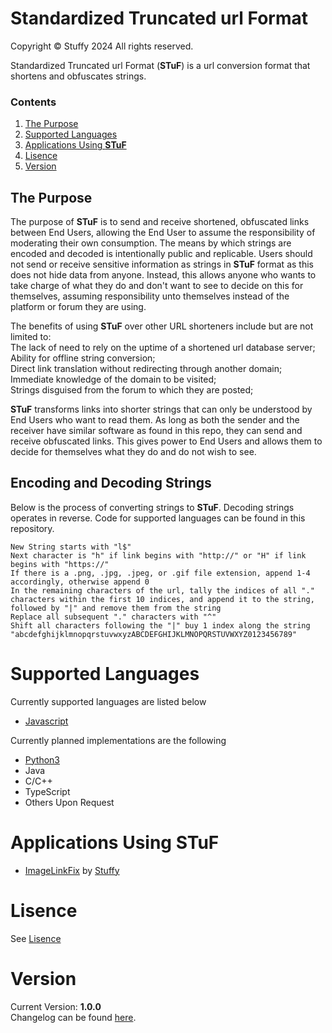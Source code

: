 # Standardized Truncated url Format  

Copyright © Stuffy 2024 All rights reserved.  

Standardized Truncated url Format (**STuF**) is a url conversion format that shortens and obfuscates strings.  

### Contents  

1. [The Purpose](README.md#the-purpose)  
2. [Supported Languages](README.md#supported-languages)  
3. [Applications Using **STuF**](README.md#applications-using-stuf)  
4. [Lisence](README.md#lisence)  
4. [Version](README.md#version)  

## The Purpose  

The purpose of **STuF** is to send and receive shortened, obfuscated links between End Users, allowing the End User to assume the responsibility of moderating their own consumption. The means by which strings are encoded and decoded is intentionally public and replicable. Users should not send or receive sensitive information as strings in **STuF** format as this does not hide data from anyone. Instead, this allows anyone who wants to take charge of what they do and don't want to see to decide on this for themselves, assuming responsibility unto themselves instead of the platform or forum they are using.  

The benefits of using **STuF** over other URL shorteners include but are not limited to:  
The lack of need to rely on the uptime of a shortened url database server;  
Ability for offline string conversion;  
Direct link translation without redirecting through another domain;  
Immediate knowledge of the domain to be visited;  
Strings disguised from the forum to which they are posted;  

**STuF** transforms links into shorter strings that can only be understood by End Users who want to read them. As long as both the sender and the receiver have similar software as found in this repo, they can send and receive obfuscated links. This gives power to End Users and allows them to decide for themselves what they do and do not wish to see.  

## Encoding and Decoding Strings  

Below is the process of converting strings to **STuF**. Decoding strings operates in reverse. Code for supported languages can be found in this repository.  
```
New String starts with "l$"
Next character is "h" if link begins with "http://" or "H" if link begins with "https://"
If there is a .png, .jpg, .jpeg, or .gif file extension, append 1-4 accordingly, otherwise append 0
In the remaining characters of the url, tally the indices of all "." characters within the first 10 indices, and append it to the string, followed by "|" and remove them from the string
Replace all subsequent "." characters with "^"
Shift all characters following the "|" buy 1 index along the string "abcdefghijklmnopqrstuvwxyzABCDEFGHIJKLMNOPQRSTUVWXYZ0123456789"
```

# Supported Languages  

Currently supported languages are listed below  
- [Javascript](/implementations/STuF.js)  

Currently planned implementations are the following  
- [Python3](/implementations/STuF.py)  
- Java  
- C/C++  
- TypeScript  
- Others Upon Request  


# Applications Using **STuF**  
- [ImageLinkFix](https://www.chattriggers.com/modules/v/ImageLinkFix) by [Stuffy](https://github.com/stuffyerface)  

# Lisence  

See [Lisence](LISENCE.md)  

# Version  

Current Version: **1.0.0**  
Changelog can be found [here](CHANGELOG.md).  